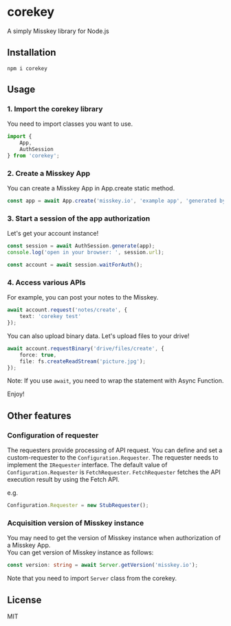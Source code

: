 # corekey
A simply Misskey library for Node.js

## Installation
```
npm i corekey
```

## Usage
### 1. Import the corekey library
You need to import classes you want to use.
```ts
import {
	App,
	AuthSession
} from 'corekey';
```

### 2. Create a Misskey App
You can create a Misskey App in App.create static method.
```ts
const app = await App.create('misskey.io', 'example app', 'generated by corekey', ['write:notes']);
```

### 3. Start a session of the app authorization
Let's get your account instance!
```ts
const session = await AuthSession.generate(app);
console.log('open in your browser: ', session.url);

const account = await session.waitForAuth();
```

### 4. Access various APIs
For example, you can post your notes to the Misskey.
```ts
await account.request('notes/create', {
	text: 'corekey test'
});
```

You can also upload binary data. Let's upload files to your drive!
```ts
await account.requestBinary('drive/files/create', {
	force: true,
	file: fs.createReadStream('picture.jpg');
});
```

Note: If you use `await`, you need to wrap the statement with Async Function.

Enjoy!

## Other features
### Configuration of requester
The requesters provide processing of API request.
You can define and set a custom-requester to the `Configuration.Requester`.
The requester needs to implement the `IRequester` interface.
The default value of `Configuration.Requester` is `FetchRequester`.
`FetchRequester` fetches the API execution result by using the Fetch API.

e.g.
```ts
Configuration.Requester = new StubRequester();
```

### Acquisition version of Misskey instance
You may need to get the version of Misskey instance when authorization of a Misskey App.  
You can get version of Misskey instance as follows:
```ts
const version: string = await Server.getVersion('misskey.io');
```
Note that you need to import `Server` class from the corekey.

## License
MIT

